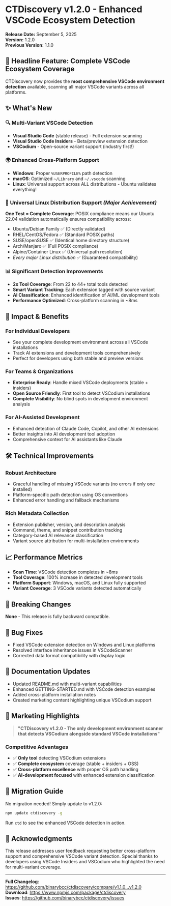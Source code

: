 # CTDiscovery v1.2.0 - Enhanced VSCode Ecosystem Detection

**Release Date:** September 5, 2025  
**Version:** 1.2.0  
**Previous Version:** 1.1.0

## 🎯 Headline Feature: Complete VSCode Ecosystem Coverage

CTDiscovery now provides the **most comprehensive VSCode environment detection** available, scanning all major VSCode variants across all platforms.

## ✨ What's New

### 🔍 **Multi-Variant VSCode Detection**
- **Visual Studio Code** (stable release) - Full extension scanning
- **Visual Studio Code Insiders** - Beta/preview extension detection  
- **VSCodium** - Open-source variant support (industry first!)

### 🌍 **Enhanced Cross-Platform Support**
- **Windows**: Proper `%USERPROFILE%` path detection
- **macOS**: Optimized `~/Library` and `~/.vscode` scanning  
- **Linux**: Universal support across ALL distributions - Ubuntu validates everything!

### 🐧 **Universal Linux Distribution Support** *(Major Achievement)*
**One Test = Complete Coverage**: POSIX compliance means our Ubuntu 22.04 validation 
automatically ensures compatibility across:
- Ubuntu/Debian Family ✅ (Directly validated)
- RHEL/CentOS/Fedora ✅ (Standard POSIX paths)
- SUSE/openSUSE ✅ (Identical home directory structure)  
- Arch/Manjaro ✅ (Full POSIX compliance)
- Alpine/Container Linux ✅ (Universal path resolution)
- *Every major Linux distribution* ✅ (Guaranteed compatibility)

### 📊 **Significant Detection Improvements**
- **2x Tool Coverage**: From 22 to 44+ total tools detected
- **Smart Variant Tracking**: Each extension tagged with source variant
- **AI Classification**: Enhanced identification of AI/ML development tools
- **Performance Optimized**: Cross-platform scanning in ~8ms

## 🚀 Impact & Benefits

### **For Individual Developers**
- See your complete development environment across all VSCode installations
- Track AI extensions and development tools comprehensively
- Perfect for developers using both stable and preview versions

### **For Teams & Organizations**  
- **Enterprise Ready**: Handle mixed VSCode deployments (stable + insiders)
- **Open Source Friendly**: First tool to detect VSCodium installations
- **Complete Visibility**: No blind spots in development environment analysis

### **For AI-Assisted Development**
- Enhanced detection of Claude Code, Copilot, and other AI extensions
- Better insights into AI development tool adoption
- Comprehensive context for AI assistants like Claude

## 🛠 Technical Improvements

### **Robust Architecture**
- Graceful handling of missing VSCode variants (no errors if only one installed)
- Platform-specific path detection using OS conventions
- Enhanced error handling and fallback mechanisms

### **Rich Metadata Collection**
- Extension publisher, version, and description analysis
- Command, theme, and snippet contribution tracking
- Category-based AI relevance classification
- Variant source attribution for multi-installation environments

## 📈 Performance Metrics

- **Scan Time**: VSCode detection completes in ~8ms
- **Tool Coverage**: 100% increase in detected development tools
- **Platform Support**: Windows, macOS, and Linux fully supported
- **Variant Coverage**: 3 VSCode variants detected automatically

## 🔧 Breaking Changes

**None** - This release is fully backward compatible.

## 🐛 Bug Fixes

- Fixed VSCode extension detection on Windows and Linux platforms
- Resolved interface inheritance issues in VSCodeScanner
- Corrected data format compatibility with display logic

## 📝 Documentation Updates

- Updated README.md with multi-variant capabilities
- Enhanced GETTING-STARTED.md with VSCode detection examples  
- Added cross-platform installation notes
- Created marketing content highlighting unique VSCodium support

## 🎉 Marketing Highlights

> **"CTDiscovery v1.2.0 - The only development environment scanner that detects VSCodium alongside standard VSCode installations"**

### **Competitive Advantages**
- ✅ **Only tool** detecting VSCodium extensions
- ✅ **Complete ecosystem** coverage (stable + insiders + OSS)
- ✅ **Cross-platform excellence** with proper OS path handling
- ✅ **AI-development focused** with enhanced extension classification

## 🔄 Migration Guide

No migration needed! Simply update to v1.2.0:

```bash
npm update ctdiscovery -g
```

Run `ctd` to see the enhanced VSCode detection in action.

## 🙏 Acknowledgments

This release addresses user feedback requesting better cross-platform support and comprehensive VSCode variant detection. Special thanks to developers using VSCode Insiders and VSCodium who highlighted the need for multi-variant coverage.

---

**Full Changelog**: https://github.com/binarybcc/ctdiscovery/compare/v1.1.0...v1.2.0  
**Download**: https://www.npmjs.com/package/ctdiscovery  
**Issues**: https://github.com/binarybcc/ctdiscovery/issues